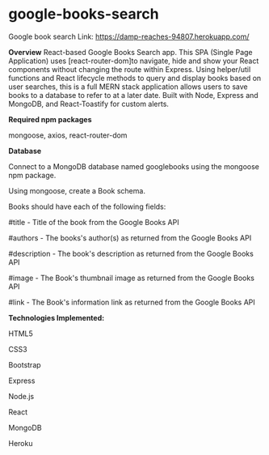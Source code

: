 # google-books-search

Google book search Link: https://damp-reaches-94807.herokuapp.com/

**Overview**
React-based Google Books Search app. This SPA (Single Page Application) uses [react-router-dom]to navigate, hide and show your React components without changing the route within Express. Using helper/util functions and React lifecycle methods to query and display books based on user searches, this is a full MERN stack application allows users to save books to a database to refer to at a later date. Built with Node, Express and MongoDB, and React-Toastify for custom alerts.

**Required npm packages**

mongoose, axios, react-router-dom


**Database**

Connect to a MongoDB database named googlebooks using the mongoose npm package.

Using mongoose, create a Book schema.

Books should have each of the following fields:

#title - Title of the book from the Google Books API

#authors - The books's author(s) as returned from the Google Books API

#description - The book's description as returned from the Google Books API

#image - The Book's thumbnail image as returned from the Google Books API

#link - The Book's information link as returned from the Google Books API


**Technologies Implemented:**

HTML5

CSS3

Bootstrap

Express

Node.js

React

MongoDB

Heroku
